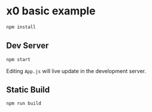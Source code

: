 
# x0 basic example

```sh
npm install
```

## Dev Server

```sh
npm start
```

Editing `App.js` will live update in the development server.

## Static Build

```sh
npm run build
```
